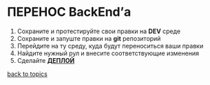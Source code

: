 # ПЕРЕНОС BackEnd’а

1. Сохраните и протестируйте свои правки на **DEV** среде
2. Сохраните и запуште правки на **git** репозиторий
3. Перейдите на ту среду, куда будут переноситься ваши правки
4. Найдите нужный рул и внесите соответствующие изменения
5. Сделайте **[ДЕПЛОЙ](https://github.com/CrappyCodeMaker/ECCENTEX-KNOWLEGE/blob/main/Content/2%20Deploy/README.md)**


[back to topics](https://github.com/CrappyCodeMaker/ECCENTEX-KNOWLEGE/blob/main/Content/0%20Topics/README.md)